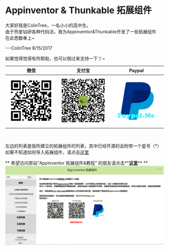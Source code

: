 # Appinventor & Thunkable 拓展组件

大家好我是ColinTree，一名小小的高中生。  
由于热爱钻研各种代码活，我为Appinventor&Thunkable开发了一些拓展组件  
在此悉数奉上~  

---ColinTree 8/15/2017

如果觉得觉得有所帮助，也可以倒过来支持一下丫~

|微信|支付宝|Paypal|
|---|---|---|
| ![](./images/sponsor/Wechat.png) | ![](./images/sponsor/Alipay.png) | [![](./images/sponsor/Paypal.png)](https://www.paypal.me/ColinTree) |

<br>

左边的列表是我所建立的拓展组件的列表，其中已经开源的会附带一个星号（\*）  
如果不知道如何导入拓展组件，请点击[这里](HowToInstallExtensions.md)

** 希望访问原站“Appinventor 拓展组件&教程” 的朋友请点击**[**这里**](http://appextension.applinzi.com/)** **  
[![](./images/www.source-space.cn.png)](http://appextension.applinzi.com/)